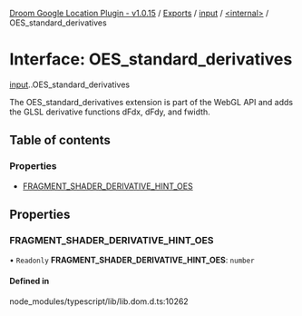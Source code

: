[Droom Google Location Plugin - v1.0.15](../README.md) / [Exports](../modules.md) / [input](../modules/input.md) / [<internal\>](../modules/input._internal_.md) / OES\_standard\_derivatives

# Interface: OES\_standard\_derivatives

[input](../modules/input.md).[<internal>](../modules/input._internal_.md).OES_standard_derivatives

The OES_standard_derivatives extension is part of the WebGL API and adds the GLSL derivative functions dFdx, dFdy, and fwidth.

## Table of contents

### Properties

- [FRAGMENT\_SHADER\_DERIVATIVE\_HINT\_OES](input._internal_.OES_standard_derivatives.md#fragment_shader_derivative_hint_oes)

## Properties

### FRAGMENT\_SHADER\_DERIVATIVE\_HINT\_OES

• `Readonly` **FRAGMENT\_SHADER\_DERIVATIVE\_HINT\_OES**: `number`

#### Defined in

node_modules/typescript/lib/lib.dom.d.ts:10262
